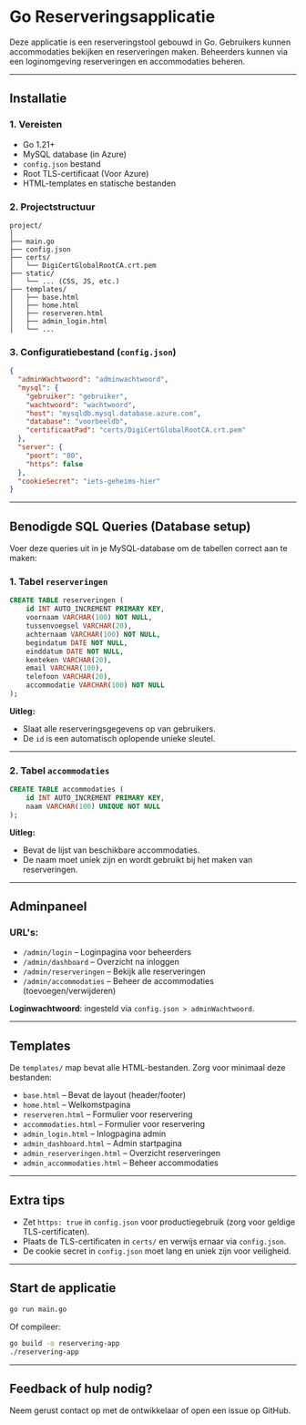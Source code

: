 # Go Reserveringsapplicatie

Deze applicatie is een reserveringstool gebouwd in Go. Gebruikers kunnen accommodaties bekijken en reserveringen maken. Beheerders kunnen via een loginomgeving reserveringen en accommodaties beheren.

---

## Installatie

### 1. Vereisten

- Go 1.21+
- MySQL database (in Azure)
- `config.json` bestand
- Root TLS-certificaat (Voor Azure)
- HTML-templates en statische bestanden

### 2. Projectstructuur

```
project/
│
├── main.go
├── config.json
├── certs/
│   └── DigiCertGlobalRootCA.crt.pem
├── static/
│   └── ... (CSS, JS, etc.)
├── templates/
│   ├── base.html
│   ├── home.html
│   ├── reserveren.html
│   ├── admin_login.html
│   └── ...
```

### 3. Configuratiebestand (`config.json`)

```json
{
  "adminWachtwoord": "adminwachtwoord",
  "mysql": {
    "gebruiker": "gebruiker",
    "wachtwoord": "wachtwoord",
    "host": "mysqldb.mysql.database.azure.com",
    "database": "voorbeeldb",
    "certificaatPad": "certs/DigiCertGlobalRootCA.crt.pem"
  },
  "server": {
    "poort": "80",
    "https": false
  },
  "cookieSecret": "iets-geheims-hier"
}
```

---

## Benodigde SQL Queries (Database setup)

Voer deze queries uit in je MySQL-database om de tabellen correct aan te maken:

### 1. Tabel `reserveringen`

```sql
CREATE TABLE reserveringen (
    id INT AUTO_INCREMENT PRIMARY KEY,
    voornaam VARCHAR(100) NOT NULL,
    tussenvoegsel VARCHAR(20),
    achternaam VARCHAR(100) NOT NULL,
    begindatum DATE NOT NULL,
    einddatum DATE NOT NULL,
    kenteken VARCHAR(20),
    email VARCHAR(100),
    telefoon VARCHAR(20),
    accommodatie VARCHAR(100) NOT NULL
);
```

**Uitleg:**
- Slaat alle reserveringsgegevens op van gebruikers.
- De `id` is een automatisch oplopende unieke sleutel.

---

### 2. Tabel `accommodaties`

```sql
CREATE TABLE accommodaties (
    id INT AUTO_INCREMENT PRIMARY KEY,
    naam VARCHAR(100) UNIQUE NOT NULL
);
```

**Uitleg:**
- Bevat de lijst van beschikbare accommodaties.
- De naam moet uniek zijn en wordt gebruikt bij het maken van reserveringen.

---

## Adminpaneel

### URL's:
- `/admin/login` – Loginpagina voor beheerders
- `/admin/dashboard` – Overzicht na inloggen
- `/admin/reserveringen` – Bekijk alle reserveringen
- `/admin/accommodaties` – Beheer de accommodaties (toevoegen/verwijderen)

**Loginwachtwoord**: ingesteld via `config.json > adminWachtwoord`.

---

## Templates

De `templates/` map bevat alle HTML-bestanden. Zorg voor minimaal deze bestanden:

- `base.html` – Bevat de layout (header/footer)
- `home.html` – Welkomstpagina
- `reserveren.html` – Formulier voor reservering
- `accommodaties.html` – Formulier voor reservering
- `admin_login.html` – Inlogpagina admin
- `admin_dashboard.html` – Admin startpagina
- `admin_reserveringen.html` – Overzicht reserveringen
- `admin_accommodaties.html` – Beheer accommodaties

---

## Extra tips

- Zet `https: true` in `config.json` voor productiegebruik (zorg voor geldige TLS-certificaten).
- Plaats de TLS-certificaten in `certs/` en verwijs ernaar via `config.json`.
- De cookie secret in `config.json` moet lang en uniek zijn voor veiligheid.

---

## Start de applicatie

```bash
go run main.go
```

Of compileer:

```bash
go build -o reservering-app
./reservering-app
```

---

## Feedback of hulp nodig?

Neem gerust contact op met de ontwikkelaar of open een issue op GitHub.
